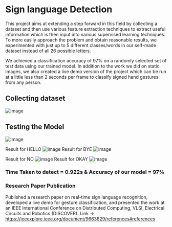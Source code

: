 # Sign language Detection

This project aims at extending a step forward in this field by collecting a dataset and then use various feature extraction techniques to extract useful information which is then input into various supervised learning techniques. To more easily approach the problem and obtain reasonable results, we experimented with just up to 5 different classes/words in our self-made dataset instead of all 26 possible letters.

We achieved a classification accuracy of 97% on a randomly selected set of test data using our trained model. In addition to the work we did on static images, we also created a live demo version of the project which can be run at a little less than 2 seconds per frame to classify signed hand gestures from any person.

## Collecting dataset
![image](https://user-images.githubusercontent.com/74018041/121787111-e3829c80-cbe1-11eb-9353-f6c4ca2df4b6.png)

## Testing the Model
![image](https://user-images.githubusercontent.com/74018041/121787128-090fa600-cbe2-11eb-8a24-976dc1c79d94.png)



Result for HELLO 
![image](https://user-images.githubusercontent.com/74018041/121787208-6efc2d80-cbe2-11eb-9e0c-16067929a88f.png) 
Result for BYE
![image](https://user-images.githubusercontent.com/74018041/121787219-7cb1b300-cbe2-11eb-8d61-0528aafeef17.png)

Result for NO 
![image](https://user-images.githubusercontent.com/74018041/121787263-b71b5000-cbe2-11eb-93a6-33205e41efeb.png)
Result for OKAY
![image](https://user-images.githubusercontent.com/74018041/121787270-c0a4b800-cbe2-11eb-99b6-4750c0c56c10.png)
  

### Time Taken to detect = 0.922s & Accuracy of our model = 97%

### Research Paper Publication 
Published a research paper on real-time sign language recognition, developed a live demo for gesture classification, and presented the work at an IEEE International Conference on Distributed Computing, VLSI, Electrical Circuits and Robotics (DISCOVER).
Link -> https://ieeexplore.ieee.org/document/9663629/references#references

